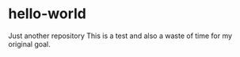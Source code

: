 # hello-world
Just another repository
This is a test and also a waste of time for my original goal. 
